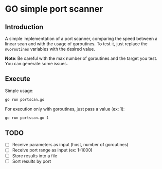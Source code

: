 # GO simple port scanner

## Introduction
A simple implementation of a port scanner, comparing the speed between a linear scan and with the usage of goroutines.
To test it, just replace the `nGoroutines` variables with the desired value.

**Note**: Be careful with the max number of goroutines and the target you test. You can generate some issues.

## Execute
Simple usage:
```sh
go run portscan.go
```

For execution only with goroutines, just pass a value (ex: 1):
```sh
go run portscan.go 1
```

## TODO
- [ ] Receive parameters as input (host, number of goroutines)
- [ ] Receive port range as input (ex: 1-1000)
- [ ] Store results into a file
- [ ] Sort results by port
